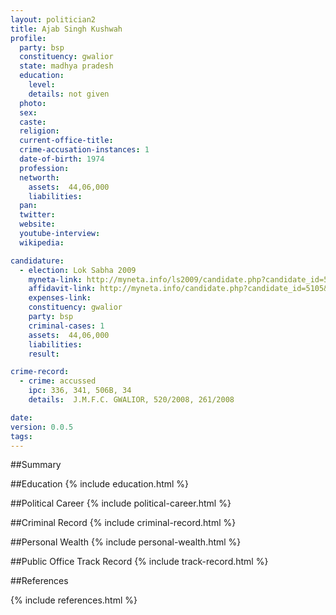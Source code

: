 ```yaml
---
layout: politician2
title: Ajab Singh Kushwah
profile: 
  party: bsp
  constituency: gwalior
  state: madhya pradesh
  education: 
    level: 
    details: not given
  photo: 
  sex: 
  caste: 
  religion: 
  current-office-title: 
  crime-accusation-instances: 1
  date-of-birth: 1974
  profession: 
  networth: 
    assets:  44,06,000
    liabilities: 
  pan: 
  twitter: 
  website: 
  youtube-interview: 
  wikipedia: 

candidature: 
  - election: Lok Sabha 2009
    myneta-link: http://myneta.info/ls2009/candidate.php?candidate_id=5105
    affidavit-link: http://myneta.info/candidate.php?candidate_id=5105&scan=original
    expenses-link: 
    constituency: gwalior 
    party: bsp
    criminal-cases: 1
    assets:  44,06,000
    liabilities: 
    result:  

crime-record: 
  - crime: accussed
    ipc: 336, 341, 506B, 34
    details:  J.M.F.C. GWALIOR, 520/2008, 261/2008  

date: 
version: 0.0.5
tags: 
---
```

##Summary


##Education
{% include education.html %}


##Political Career
{% include political-career.html %}


##Criminal Record
{% include criminal-record.html %}


##Personal Wealth
{% include personal-wealth.html %}


##Public Office Track Record
{% include track-record.html %}


##References


{% include references.html %}